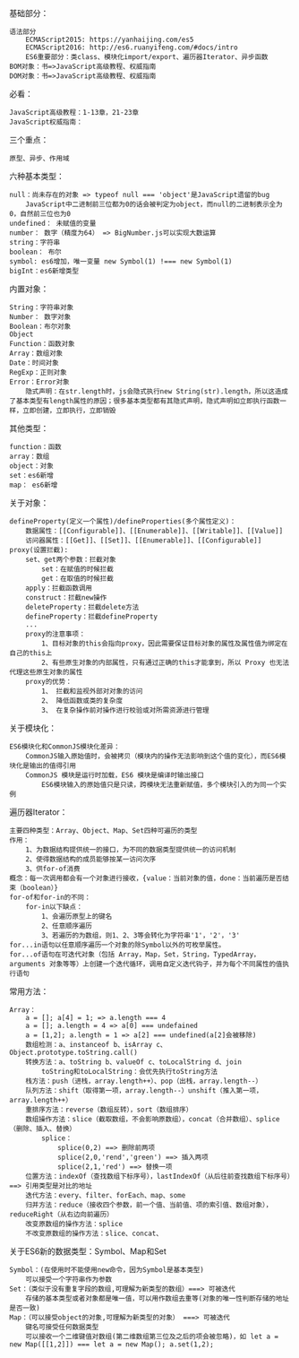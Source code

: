 基础部分：

    语法部分
        ECMAScript2015: https://yanhaijing.com/es5
        ECMAScript2016: http://es6.ruanyifeng.com/#docs/intro 
        ES6重要部分：类class、模块化import/export、遍历器Iterator、异步函数
    BOM对象：书=>JavaScript高级教程、权威指南
    DOM对象：书=>JavaScript高级教程、权威指南
    
必看：

    JavaScript高级教程：1-13章，21-23章
    JavaScript权威指南：
    
三个重点：

    原型、异步、作用域
    
六种基本类型：

    null：尚未存在的对象 => typeof null === 'object'是JavaScript遗留的bug
        JavaScript中二进制前三位都为0的话会被判定为object，而null的二进制表示全为0，自然前三位也为0
    undefined： 未赋值的变量
    number： 数字（精度为64） => BigNumber.js可以实现大数运算
    string：字符串
    boolean： 布尔
    symbol: es6增加，唯一变量 new Symbol(1) !=== new Symbol(1)
    bigInt：es6新增类型

内置对象：
    
    String：字符串对象
    Number： 数字对象
    Boolean：布尔对象
    Object
    Function：函数对象
    Array：数组对象
    Date：时间对象
    RegExp：正则对象
    Error：Error对象
        隐式声明：在str.length时，js会隐式执行new String(str).length，所以这造成了基本类型有length属性的原因；很多基本类型都有其隐式声明，隐式声明如立即执行函数一样，立即创建，立即执行，立即销毁
        
其他类型：
    
    function：函数
    array：数组
    object：对象
    set：es6新增
    map： es6新增   
    
关于对象：

    defineProperty(定义一个属性)/defineProperties(多个属性定义)：
        数据属性：[[Configurable]]、[[Enumerable]]、[[Writable]]、[[Value]]
        访问器属性：[[Get]]、[[Set]]、[[Enumerable]]、[[Configurable]]
    proxy(设置拦截):
        set、get两个参数：拦截对象
            set：在赋值的时候拦截
            get：在取值的时候拦截
        apply：拦截函数调用
        construct：拦截new操作
        deleteProperty：拦截delete方法
        defineProperty：拦截defineProperty
        ...
        proxy的注意事项：
            1、目标对象的this会指向proxy，因此需要保证目标对象的属性及属性值为绑定在自己的this上
            2、有些原生对象的内部属性，只有通过正确的this才能拿到，所以 Proxy 也无法代理这些原生对象的属性
        proxy的优势：
            1、 拦截和监视外部对对象的访问
            2、 降低函数或类的复杂度
            3、 在复杂操作前对操作进行校验或对所需资源进行管理
        
关于模块化：
    
    ES6模块化和CommonJS模块化差异：
        CommonJS输入原始值时，会被拷贝（模块内的操作无法影响到这个值的变化），而ES6模块化是输出的值得引用
        CommonJS 模块是运行时加载，ES6 模块是编译时输出接口
            ES6模块输入的原始值只是只读，跨模块无法重新赋值，多个模块引入的为同一个实例

遍历器Iterator：

    主要四种类型：Array、Object、Map、Set四种可遍历的类型
    作用：
        1、为数据结构提供统一的接口，为不同的数据类型提供统一的访问机制
        2、使得数据结构的成员能够按某一访问次序
        3、供for-of消费
    概念：每一次调用都会有一个对象进行接收，{value：当前对象的值，done：当前遍历是否结束（boolean）}
    for-of和for-in的不同：
        for-in以下缺点：
            1、会遍历原型上的键名
            2、任意顺序遍历
            3、若遍历的为数组，则1、2、3等会转化为字符串'1'，'2'，'3'
    for...in语句以任意顺序遍历一个对象的除Symbol以外的可枚举属性。
    for...of语句在可迭代对象（包括 Array，Map，Set，String，TypedArray，arguments 对象等等）上创建一个迭代循环，调用自定义迭代钩子，并为每个不同属性的值执行语句
            
常用方法：

    Array：
        a = []; a[4] = 1; => a.length === 4
        a = []; a.length = 4 => a[0] === undefained
        a = [1,2]; a.length = 1 => a[2] === undefined(a[2]会被移除)
        数组检测：a、instanceof b、isArray c、Object.prototype.toString.call()
        转换方法：a、toString b、valueOf c、toLocalString d、join
            toString和toLocalString：会优先执行toString方法
        栈方法：push（进栈，array.length++）、pop（出栈，array.length--）
        队列方法：shift（取得第一项，array.length--）unshift（推入第一项，array.length++）
        重排序方法：reverse（数组反转），sort（数组排序）
        数组操作方法：slice（截取数组，不会影响原数组），concat（合并数组）、splice（删除、插入、替换）
            splice：
                splice(0,2) ==> 删除前两项
                splice(2,0,'rend','green') ==> 插入两项
                splice(2,1,'red') ==> 替换一项
        位置方法：indexOf（查找数组下标序号），lastIndexOf（从后往前查找数组下标序号）==> 引用类型是对比的地址
        迭代方法：every、filter、forEach、map、some    
        归并方法：reduce（接收四个参数，前一个值、当前值、项的索引值、数组对象），reduceRight（从右边向前遍历）       
        改变原数组的操作方法：splice
        不改变原数组的操作方法：slice、concat、
        
 关于ES6新的数据类型：Symbol、Map和Set
 
    Symbol：(在使用时不能使用new命令，因为Symbol是基本类型)
        可以接受一个字符串作为参数
    Set：（类似于没有重复字段的数组,可理解为新类型的数组）===> 可被迭代
        存储的基本类型或者对象都是唯一值，可以用作数组去重等(对象的唯一性判断存储的地址是否一致)
    Map：（可以接受object的对象,可理解为新类型的对象） ===> 可被迭代
        键名可接受任何数据类型
        可以接收一个二维键值对数组(第二维数组第三位及之后的项会被忽略)，如 let a = new Map([[1,2]]) === let a = new Map(); a.set(1,2);
        
        
 
